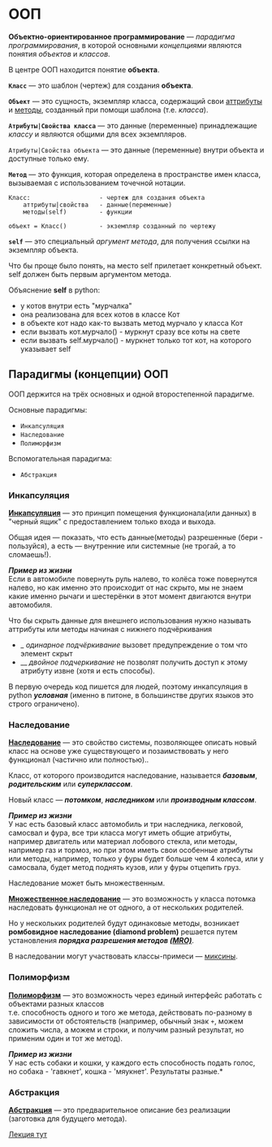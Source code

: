 # ООП
**Объектно-ориентированное программирование** — *парадигма программирования*, в которой
основными *концепциями* являются понятия *объектов* и *классов*. 

В центре ООП находится понятие **объекта**.

__`Класс`__ — это шаблон (чертеж) для создания **объекта**.

__`Объект`__ — это сущность, экземпляр класса, содержащий свои [аттрибуты](../ООП-Атрибуты%20классов%20и%20объектов.md) 
и [методы](../ООП-Методы%20классов.md), созданный при помощи шаблона (т.е. *класса*).

__`Атрибуты|Свойства класса`__ — это данные (переменные) принадлежащие *классу* и являются общими 
для всех экземпляров.

`Атрибуты|Свойства объекта` — это данные (переменные) внутри объекта и доступные только ему.

__`Метод`__ — это функция, которая определена в пространстве имен класса, вызываемая с использованием точечной нотации.

    Класс:                   - чертеж для создания объекта 
        аттрибуты|свойства   - данные(переменные) 
        методы(self)         - функции

    объект = Класс()         - экземпляр созданный по чертежу


__`self`__ — это специальный *аргумент метода*, для получения ссылки на экземпляр объекта. 

Что бы проще было понять, на место self прилетает конкретный объект. self должен быть первым аргументом метода.

Объяснение **self** в python:

- у котов внутри есть "мурчалка"
- она реализована для всех котов в классе Кот
- в объекте кот надо как-то вызвать метод мурчало у класса Кот
- если вызвать кот.мурчало() -  муркнут сразу все коты на свете
- если вызвать self.мурчало() -  муркнет только тот кот, на которого указывает self

## Парадигмы (концепции) ООП

ООП держится на трёх основных и одной второстепенной парадигме.

Основные парадигмы:
- `Инкапсуляция`
- `Наследование`
- `Полиморфизм`

Вспомогательная парадигма:
- `Абстракция`

### Инкапсуляция
[**Инкапсуляция**](ООП-Инкапсуляция.md) — это принцип помещения функционала(или данных) в "черный ящик" 
с предоставлением только входа и выхода.

Общая идея — показать, что есть данные(методы) разрешенные (бери - пользуйся), а есть — внутренние или системные 
(не трогай, а то сломаешь!). 

***Пример из жизни*** <br>
Если в автомобиле повернуть руль налево, то колёса тоже повернутся налево, 
но как именно это происходит от нас скрыто, мы не знаем какие именно рычаги и шестерёнки 
в этот момент двигаются внутри автомобиля.

Что бы скрыть данные для внешнего использования нужно называть аттрибуты или методы начиная 
с нижнего подчёркивания 
- _ *одинарное подчёркивание* вызовет предупреждение о том что элемент скрыт
- __ *двойное подчеркивание* не позволят получить доступ к этому атрибуту извне (хотя и есть способы).

В первую очередь код пишется для людей, поэтому инкапсуляция в python ***условная*** 
(именно в питоне, в большинстве других языков это строго ограничено).

### Наследование

[**Наследование**](ООП-Наследование.md) — это свойство системы, позволяющее описать новый класс на основе уже 
существующего и позаимствовать у него функционал (частично или полностью)..

Класс, от которого производится наследование, называется ***базовым***, ***родительским*** или 
***суперклассом***. 

Новый класс — ***потомком***, ***наследником*** или ***производным классом***.

***Пример из жизни*** <br>
У нас есть базовый класс автомобиль и три наследника, легковой, самосвал и фура, 
все три класса могут иметь общие атрибуты, например двигатель или материал лобового стекла, 
или методы, например газ и тормоз, но при этом иметь свои особенные атрибуты или методы, 
например, только у фуры будет больше чем 4 колеса, или у самосвала, будет метод поднять кузов, 
или у фуры отцепить груз.

Наследование может быть множественным. 

[**Множественное наследование**](../ООП-Множественное%20наследование.md) — это возможность у класса 
потомка наследовать функционал не от одного, 
а от нескольких родителей.

Но у нескольких родителей будут одинаковые методы, возникает **ромбовидное наследование 
(diamond problem)** решается путем установления ***порядка разрешения методов 
[(MRO)](../ООП-Diamond%20problem-MRO.md)***.

В наследовании могут участвовать классы-примеси — [миксины](ООП-Миксины.md).

### Полиморфизм

[**Полиморфизм**](ООП-Полиморфизм.md) — это возможность через единый интерфейс работать с объектами 
разных классов<br> 
т.е. способность одного и того же метода, действовать по-разному в зависимости от обстоятельств 
(например, обычный знак `+`, можем сложить числа, а можем и строки, 
и получим разный результат, но применим один и тот же метод).

***Пример из жизни*** <br>
У нас есть собаки и кошки, у каждого есть способность подать голос, но собака - 'гавкнет', 
кошка - 'мяукнет'. Результаты разные.*

### Абстракция

[**Абстракция**](ООП-Абстракция.md) — это предварительное описание без реализации 
(заготовка для будущего метода).

[Лекция тут](https://github.com/DerSerhii/PythonCources/blob/master/lesson15.md)